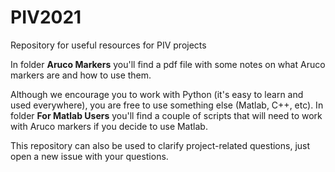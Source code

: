 # PIV2021
Repository for useful resources for PIV projects 

In folder **Aruco Markers** you'll find a pdf file with some notes on what Aruco markers are and how to use them.

Although we encourage you to work with Python (it's easy to learn and used everywhere), you are free to use something else (Matlab, C++, etc). In folder **For Matlab Users** you'll find a couple of scripts that will need to work with Aruco markers if you decide to use Matlab.

This repository can also be used to clarify project-related questions, just open a new issue with your questions. 
